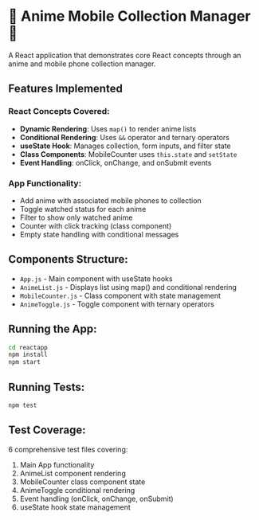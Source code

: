 # 🎌 Anime Mobile Collection Manager 📱

A React application that demonstrates core React concepts through an anime and mobile phone collection manager.

## Features Implemented

### React Concepts Covered:
- **Dynamic Rendering**: Uses `map()` to render anime lists
- **Conditional Rendering**: Uses `&&` operator and ternary operators
- **useState Hook**: Manages collection, form inputs, and filter state
- **Class Components**: MobileCounter uses `this.state` and `setState`
- **Event Handling**: onClick, onChange, and onSubmit events

### App Functionality:
- Add anime with associated mobile phones to collection
- Toggle watched status for each anime
- Filter to show only watched anime
- Counter with click tracking (class component)
- Empty state handling with conditional messages

## Components Structure:
- `App.js` - Main component with useState hooks
- `AnimeList.js` - Displays list using map() and conditional rendering
- `MobileCounter.js` - Class component with state management
- `AnimeToggle.js` - Toggle component with ternary operators

## Running the App:
```bash
cd reactapp
npm install
npm start
```

## Running Tests:
```bash
npm test
```

## Test Coverage:
6 comprehensive test files covering:
1. Main App functionality
2. AnimeList component rendering
3. MobileCounter class component state
4. AnimeToggle conditional rendering
5. Event handling (onClick, onChange, onSubmit)
6. useState hook state management